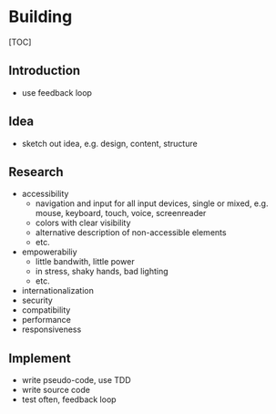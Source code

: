 # Building

[TOC]

<!-- ToDo: Finish -->

## Introduction

- use feedback loop



## Idea

- sketch out idea, e.g. design, content, structure



## Research

- accessibility
  - navigation and input for all input devices, single or mixed, e.g. mouse, keyboard, touch, voice, screenreader
  - colors with clear visibility
  - alternative description of non-accessible elements
  - etc.
- empowerabiliy
  - little bandwith, little power
  - in stress, shaky hands, bad lighting
  - etc.
- internationalization
- security
- compatibility
- performance
- responsiveness



## Implement

- write pseudo-code, use TDD
- write source code
- test often, feedback loop
